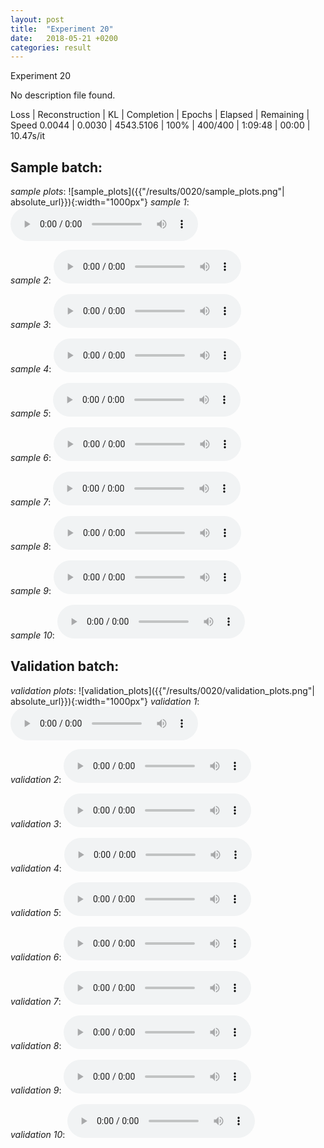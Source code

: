```yaml
---
layout: post
title:  "Experiment 20"
date:   2018-05-21 +0200
categories: result
---
```

Experiment 20

No description file found.

Loss | Reconstruction | KL | Completion | Epochs | Elapsed | Remaining | Speed
0.0044 | 0.0030 | 4543.5106 | 100% | 400/400 | 1:09:48 | 00:00 | 10.47s/it



## **Sample batch**:
_sample plots_:
![sample_plots]({{"/results/0020/sample_plots.png"| absolute_url}}){:width="1000px"}
_sample 1_:
<audio src="/ResultsOverview/results/0020/sample_1.wav" controls preload></audio>

_sample 2_:
<audio src="/ResultsOverview/results/0020/sample_2.wav" controls preload></audio>

_sample 3_:
<audio src="/ResultsOverview/results/0020/sample_3.wav" controls preload></audio>

_sample 4_:
<audio src="/ResultsOverview/results/0020/sample_4.wav" controls preload></audio>

_sample 5_:
<audio src="/ResultsOverview/results/0020/sample_5.wav" controls preload></audio>

_sample 6_:
<audio src="/ResultsOverview/results/0020/sample_6.wav" controls preload></audio>

_sample 7_:
<audio src="/ResultsOverview/results/0020/sample_7.wav" controls preload></audio>

_sample 8_:
<audio src="/ResultsOverview/results/0020/sample_8.wav" controls preload></audio>

_sample 9_:
<audio src="/ResultsOverview/results/0020/sample_9.wav" controls preload></audio>

_sample 10_:
<audio src="/ResultsOverview/results/0020/sample_10.wav" controls preload></audio>

## **Validation batch**:
_validation plots_:
![validation_plots]({{"/results/0020/validation_plots.png"| absolute_url}}){:width="1000px"}
_validation 1_:
<audio src="/ResultsOverview/results/0020/validation_1.wav" controls preload></audio>

_validation 2_:
<audio src="/ResultsOverview/results/0020/validation_2.wav" controls preload></audio>

_validation 3_:
<audio src="/ResultsOverview/results/0020/validation_3.wav" controls preload></audio>

_validation 4_:
<audio src="/ResultsOverview/results/0020/validation_4.wav" controls preload></audio>

_validation 5_:
<audio src="/ResultsOverview/results/0020/validation_5.wav" controls preload></audio>

_validation 6_:
<audio src="/ResultsOverview/results/0020/validation_6.wav" controls preload></audio>

_validation 7_:
<audio src="/ResultsOverview/results/0020/validation_7.wav" controls preload></audio>

_validation 8_:
<audio src="/ResultsOverview/results/0020/validation_8.wav" controls preload></audio>

_validation 9_:
<audio src="/ResultsOverview/results/0020/validation_9.wav" controls preload></audio>

_validation 10_:
<audio src="/ResultsOverview/results/0020/validation_10.wav" controls preload></audio>
